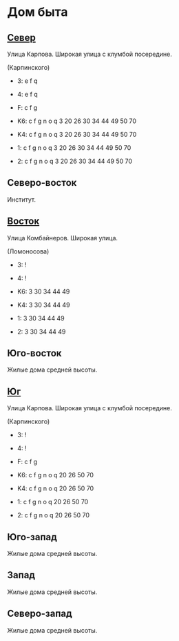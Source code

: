 # Дом быта

## [Север](./540060.md)

Улица Карпова.
Широкая улица с клумбой посередине.

(Карпинского)

* 3:    e   f   q
* 4:    e   f   q
* F:    c   f   g

* K6:   c   f   g   n   o   q
        3   20  26  30  34  44  49  50  70
* K4:   c   f   g   n   o   q
        3   20  26  30  34  44  49  50  70
* 1:    c   f   g   n   o   q
        3   20  26  30  34  44  49  50  70
* 2:    c   f   g   n   o   q
        3   20  26  30  34  44  49  50  70

## Северо-восток

Институт.

## [Восток](./10550065.md)

Улица Комбайнеров.
Широкая улица.

(Ломоносова)

* 3:    !
* 4:    !

* K6:   3   30  34  44  49
* K4:   3   30  34  44  49
* 1:    3   30  34  44  49
* 2:    3   30  34  44  49

## Юго-восток

Жилые дома средней высоты.

## [Юг](./540070.md)

Улица Карпова.
Широкая улица с клумбой посередине.

(Карпинского)

* 3:    !
* 4:    !
* F:    c   f   g

* K6:   c   f   g   n   o   q
        20  26  50  70
* K4:   c   f   g   n   o   q
        20  26  50  70
* 1:    c   f   g   n   o   q
        20  26  50  70
* 2:    c   f   g   n   o   q
        20  26  50  70

## Юго-запад

Жилые дома средней высоты.

## Запад

Жилые дома средней высоты.

## Северо-запад

Жилые дома средней высоты.
